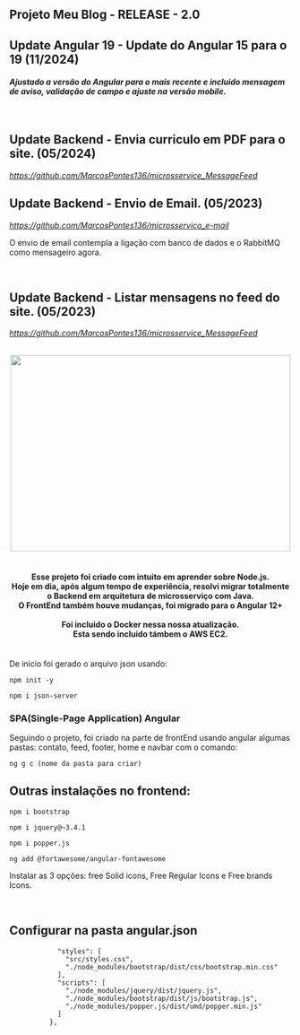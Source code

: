 <h2>
  Projeto Meu Blog - RELEASE - 2.0
</h2>
<h2>
  Update Angular 19 - Update do Angular 15 para o 19 (11/2024) 
</h2>
<h4>
  <i>Ajustado a versão do Angular para o mais recente e incluido mensagem de aviso, validação de campo e ajuste na versão mobile.</i>
</h4>
<br>
<h2>
  Update Backend - Envia curriculo em PDF para o site. (05/2024) 
</h2>
<p>
  <u><i>https://github.com/MarcosPontes136/microsservice_MessageFeed</i></u>
</p>
<h2>
  Update Backend - Envio de Email. (05/2023) 
</h2>
<p>
  <u><i>https://github.com/MarcosPontes136/microsservico_e-mail</i></u>
</p>
<p>
  O envio de email contempla a ligação com banco de dados e o RabbitMQ como mensageiro agora. 
</p>
<br>
<h2>
  Update Backend - Listar mensagens no feed do site. (05/2023) 
</h2>
<p>
  <u><i>https://github.com/MarcosPontes136/microsservice_MessageFeed</i></u>
</p>
<br>
<div align="center">
    <img src="" width="500" height="350">
</div>
<div align="center">
  <h4>
    <br>
    Esse projeto foi criado com intuito em aprender sobre Node.js.
    <br>
    Hoje em dia, após algum tempo de experiência, resolvi migrar totalmente o Backend em arquitetura de microsserviço com Java.
    <br>
    O FrontEnd também houve mudanças, foi migrado para o Angular 12+
    <br><br>
    Foi incluido o Docker nessa nossa atualização.
    <br>
    Esta sendo incluido támbem o AWS EC2.
    <br><br>
  </h4>
</div>
<div>
  De inicio foi gerado o arquivo json usando:
  <br>
</div>

```shell script
npm init -y
```

```shell script
npm i json-server
```

<h3>SPA(Single-Page Application) Angular</h3>
Seguindo o projeto, foi criado na parte de frontEnd usando angular algumas pastas: contato, feed, footer, home e navbar com o comando:

```shell script
ng g c (nome da pasta para criar)
```

<h2>Outras instalações no frontend:</h2>

```shell script
npm i bootstrap
```

```shell script
npm i jquery@~3.4.1
```

```shell script
npm i popper.js
```

```shell script
ng add @fortawesome/angular-fontawesome
```

<p>Instalar as 3 opções: free Solid icons, Free Regular Icons e Free brands Icons.</p><br>

<h2>Configurar na pasta angular.json</h2>

```shell script
            "styles": [
              "src/styles.css",
              "./node_modules/bootstrap/dist/css/bootstrap.min.css"
            ],
            "scripts": [
              "./node_modules/jquery/dist/jquery.js",
              "./node_modules/bootstrap/dist/js/bootstrap.js",
              "./node_modules/popper.js/dist/umd/popper.min.js"
            ]
          },
```
